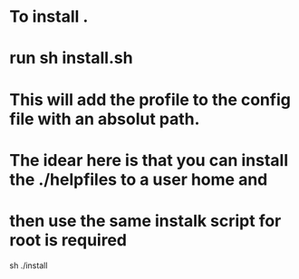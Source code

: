 # To install .


# run sh install.sh
#
# This will add the profile to the config file with an absolut path.
# The idear here is that you can install the ./helpfiles to a user home and
# then use the same instalk script for root is required


sh ./install




